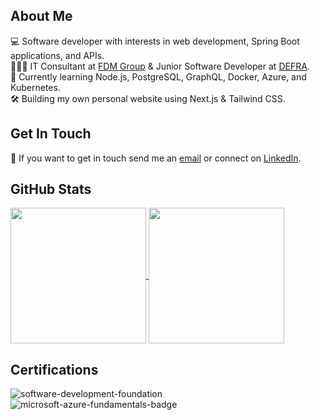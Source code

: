 
## About Me
💻 Software developer with interests in web development, Spring Boot applications, and APIs.  
👩🏽‍💻 IT Consultant at [FDM Group](https://www.fdmgroup.com/) & Junior Software Developer at [DEFRA](https://www.gov.uk/government/organisations/department-for-environment-food-rural-affairs).  
🧠 Currently learning Node.js, PostgreSQL, GraphQL, Docker, Azure, and Kubernetes.  
🛠️ Building my own personal website using Next.js & Tailwind CSS.  
## Get In Touch
💬 If you want to get in touch send me an [email](ranatasalem@gmail.com) or connect on [LinkedIn](https://www.linkedin.com/in/ranatasalem/).
## GitHub Stats
<a href="https://github.com/rtasalem?tab=repositories">
  <img height=217 align="center" src="https://github-readme-stats.vercel.app/api/top-langs/?username=rtasalem&theme=onedark&layout=compact" />
</a>
<a href="https://github.com/rtasalem">
  <img height=217 align="center" src="https://github-readme-stats.vercel.app/api?username=rtasalem&theme=gruvbox&layout=compact&show=reviews,prs_merged&hide=issues" />
</a>

## Certifications
![software-development-foundation](https://github.com/rtasalem/rtasalem/assets/127218837/7ee0ce69-650e-4663-8864-25e2a2adabe0)
![microsoft-azure-fundamentals-badge](https://github.com/rtasalem/rtasalem/assets/127218837/7821eb3f-b503-47ae-a657-c30634669af5)
